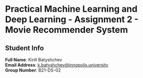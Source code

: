 # Practical Machine Learning and Deep Learning - Assignment 2 - Movie Recommender System

## Student Info

**Full Name**: Kirill Batyshchev  
**Email Address**: k.batyshchev@innopolis.university  
**Group Number**: B21-DS-02
